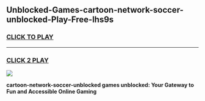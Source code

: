 
## Unblocked-Games-cartoon-network-soccer-unblocked-Play-Free-lhs9s
<h3>
<a href="https://premium76.site?title=cartoon-network-soccer-unblocked&ref=18A1">CLICK TO PLAY</a></h3>
<hr>

<h3>
<a href="https://premium76.site?title=cartoon-network-soccer-unblocked&ref=18A1">CLICK 2 PLAY</a>
  
</h3>

<a href="https://premium76.site?title=cartoon-network-soccer-unblocked&ref=18A1"><img src="https://clearcache.store/games.png"></a>


**cartoon-network-soccer-unblocked games unblocked: Your Gateway to Fun and Accessible Online Gaming**
